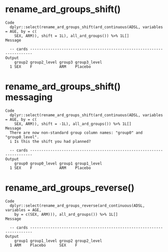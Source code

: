 # rename_ard_groups_shift()

    Code
      dplyr::select(rename_ard_groups_shift(ard_continuous(ADSL, variables = AGE, by = c(
        SEX, ARM)), shift = 1L), all_ard_groups()) %>% 1L[]
    Message
      
      -- cards -----------------------------------------------------------------------
    Output
        group2 group2_level group3 group3_level
      1 SEX    F            ARM    Placebo     

# rename_ard_groups_shift() messaging

    Code
      dplyr::select(rename_ard_groups_shift(ard_continuous(ADSL, variables = AGE, by = c(
        SEX, ARM)), shift = -1L), all_ard_groups()) %>% 1L[]
    Message
      There are now non-standard group column names: "group0" and "group0_level".
      i Is this the shift you had planned?
      
      -- cards -----------------------------------------------------------------------
    Output
        group0 group0_level group1 group1_level
      1 SEX    F            ARM    Placebo     

# rename_ard_groups_reverse()

    Code
      dplyr::select(rename_ard_groups_reverse(ard_continuous(ADSL, variables = AGE,
        by = c(SEX, ARM))), all_ard_groups()) %>% 1L[]
    Message
      
      -- cards -----------------------------------------------------------------------
    Output
        group1 group1_level group2 group2_level
      1 ARM    Placebo      SEX    F           

